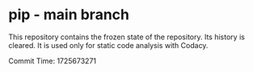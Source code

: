 # pip - main branch

This repository contains the frozen state of the repository.
Its history is cleared. It is used only for static code
analysis with Codacy.

Commit Time: 1725673271